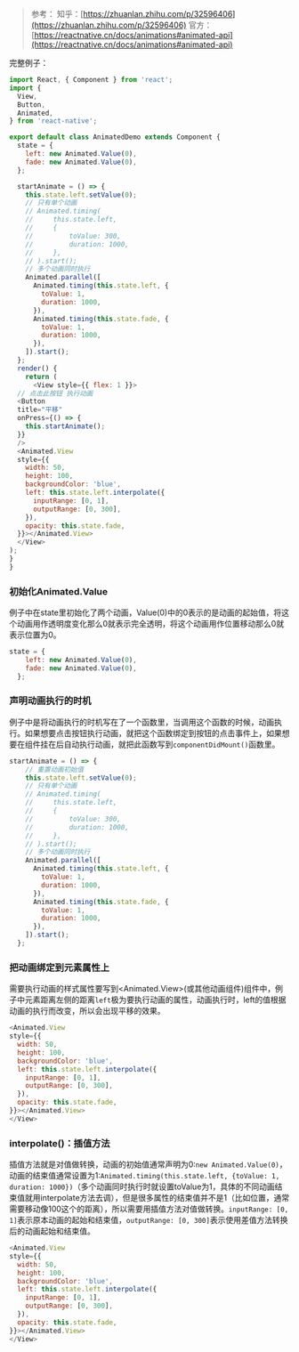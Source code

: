 > 参考：
> 知乎：[https://zhuanlan.zhihu.com/p/32596406](https://zhuanlan.zhihu.com/p/32596406)
> 官方：[https://reactnative.cn/docs/animations#animated-api](https://reactnative.cn/docs/animations#animated-api)

完整例子：
```javascript
import React, { Component } from 'react';
import {
  View,
  Button,
  Animated,
} from 'react-native';

export default class AnimatedDemo extends Component {
  state = {
    left: new Animated.Value(0),
    fade: new Animated.Value(0),
  };

  startAnimate = () => {
    this.state.left.setValue(0);
    // 只有单个动画
    // Animated.timing(
    //     this.state.left,
    //     {
    //         toValue: 300,
    //         duration: 1000,
    //     },
    // ).start();
    // 多个动画同时执行
    Animated.parallel([
      Animated.timing(this.state.left, {
        toValue: 1,
        duration: 1000,
      }),
      Animated.timing(this.state.fade, {
        toValue: 1,
        duration: 1000,
      }),
    ]).start();
  };
  render() {
    return (
      <View style={{ flex: 1 }}>
  // 点击此按钮 执行动画
  <Button
  title="平移"
  onPress={() => {
    this.startAnimate();
  }}
  />
  <Animated.View
  style={{
    width: 50,
    height: 100,
    backgroundColor: 'blue',
    left: this.state.left.interpolate({
      inputRange: [0, 1],
      outputRange: [0, 300],
    }),
    opacity: this.state.fade,
  }}></Animated.View>
  </View>
);
}
}
```
### 初始化Animated.Value
例子中在state里初始化了两个动画，Value(0)中的0表示的是动画的起始值，将这个动画用作透明度变化那么0就表示完全透明，将这个动画用作位置移动那么0就表示位置为0。
```javascript
state = {
    left: new Animated.Value(0),
    fade: new Animated.Value(0),
  };
```
### 声明动画执行的时机
例子中是将动画执行的时机写在了一个函数里，当调用这个函数的时候，动画执行。如果想要点击按钮执行动画，就把这个函数绑定到按钮的点击事件上，如果想要在组件挂在后自动执行动画，就把此函数写到`componentDidMount()`函数里。
```javascript
startAnimate = () => {
    // 重置动画初始值
    this.state.left.setValue(0);
    // 只有单个动画
    // Animated.timing(
    //     this.state.left,
    //     {
    //         toValue: 300,
    //         duration: 1000,
    //     },
    // ).start();
    // 多个动画同时执行
    Animated.parallel([
      Animated.timing(this.state.left, {
        toValue: 1,
        duration: 1000,
      }),
      Animated.timing(this.state.fade, {
        toValue: 1,
        duration: 1000,
      }),
    ]).start();
  };
```
### 把动画绑定到元素属性上
需要执行动画的样式属性要写到<Animated.View>(或其他动画组件)组件中，例子中元素距离左侧的距离`left`极为要执行动画的属性，动画执行时，left的值根据动画的执行而改变，所以会出现平移的效果。
```javascript
<Animated.View
style={{
  width: 50,
  height: 100,
  backgroundColor: 'blue',
  left: this.state.left.interpolate({
    inputRange: [0, 1],
    outputRange: [0, 300],
  }),
  opacity: this.state.fade,
}}></Animated.View>
</View>
```
### interpolate()：插值方法
插值方法就是对值做转换，动画的初始值通常声明为0:`new Animated.Value(0)`，动画的结束值通常设置为1:`Animated.timing(this.state.left, {toValue: 1, duration: 1000})`（多个动画同时执行时就设置toValue为1，具体的不同动画结束值就用interpolate方法去调），但是很多属性的结束值并不是1（比如位置，通常需要移动像100这个的距离），所以需要用插值方法对值做转换。`inputRange: [0, 1]`表示原本动画的起始和结束值，`outputRange: [0, 300]`表示使用差值方法转换后的动画起始和结束值。
```javascript
<Animated.View
style={{
  width: 50,
  height: 100,
  backgroundColor: 'blue',
  left: this.state.left.interpolate({
    inputRange: [0, 1],
    outputRange: [0, 300],
  }),
  opacity: this.state.fade,
}}></Animated.View>
</View>
```
